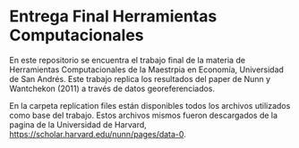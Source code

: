 # Entrega Final Herramientas Computacionales

En este repositorio se encuentra el trabajo final de la materia de Herramientas Computacionales de la Maestrpia en Economía, Universidad de San Andrés. 
Este trabajo replica los resultados del paper de Nunn y Wantchekon (2011) a través de datos georeferenciados. 

En la carpeta replication files están disponibles todos los archivos utilizados como base del trabajo. 
Estos archivos mismos fueron descargados de la pagina de la Universidad de Harvard, https://scholar.harvard.edu/nunn/pages/data-0. 

